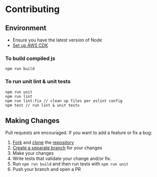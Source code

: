 # Contributing

## Environment
- Ensure you have the latest version of Node
- [Set up AWS CDK](https://docs.aws.amazon.com/cdk/v2/guide/getting_started.html#getting_started_tools)

### To build compiled js

````
npm run build
````

### To run unit lint & unit tests

````
npm run unit
npm run lint
npm run lint:fix // clean up files per eslint config
npm test // run lint & unit tests
````

## Making Changes

Pull requests are encouraged. If you want to add a feature or fix a bug:

1. [Fork](https://docs.github.com/en/github/getting-started-with-github/fork-a-repo) and [clone](https://docs.github.com/en/github/creating-cloning-and-archiving-repositories/cloning-a-repository) the [repository](https://github.com/akirchmyer/verdaccio-cdk-ec2)
2. [Create a separate branch](https://docs.github.com/en/desktop/contributing-and-collaborating-using-github-desktop/managing-branches) for your changes
3. Make your changes
4. Write tests that validate your change and/or fix.
5. Run `npm run build` and then run tests with `npm run unit`
6. Push your branch and open a PR
